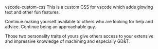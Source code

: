 vscode-custom-css
This is a custom CSS for vscode which adds glowing text and other fun features.

 

Continue making yourself available to others who are looking for help and advice. Continue being an approachable guy. 

 Those two personality traits of yours give others access to your extensive and impressive knowledge of machining and especially GD&T. 
